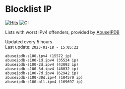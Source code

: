 # Blocklist IP

[![Hits](https://hits.seeyoufarm.com/api/count/incr/badge.svg?url=https%3A%2F%2Fgithub.com%2Fborestad%2Fblocklist-ip%2F&count_bg=%2379C83D&title_bg=%23555555&icon=&icon_color=%23E7E7E7&title=hits&edge_flat=false)](https://hits.seeyoufarm.com)  ![CI](https://img.shields.io/github/workflow/status/borestad/blocklist-ip/CI?style=flat-square)

Lists with worst IPv4 offenders, provided by [AbuseIPDB](https://www.abuseipdb.com/)

<!-- FOOTER-PLACEHOLDER -->
Updated every 5 hours<br>
Last update: `2023-01-18 - 15:05:22`
```
abuseipdb-s100.ipv4 (15572 ip)
abuseipdb-s100-1d.ipv4 (35524 ip)
abuseipdb-s100-2d.ipv4 (43093 ip)
abuseipdb-s100-3d.ipv4 (48032 ip)
abuseipdb-s100-7d.ipv4 (62942 ip)
abuseipdb-s100-30d.ipv4 (104570 ip)
abuseipdb-s100-all.ipv4 (169697 ip)
```
